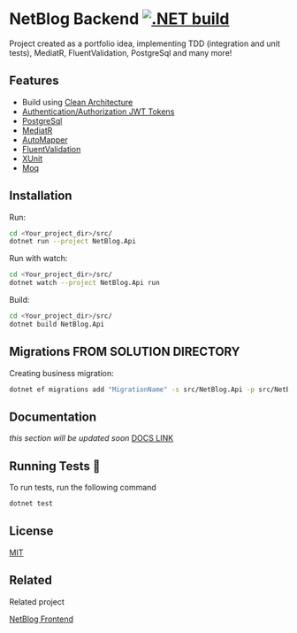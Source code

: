 
# NetBlog Backend [![.NET build](https://github.com/Sh0w3D/NetBlog-backend/actions/workflows/dotnet.yml/badge.svg?branch=Dev)](https://github.com/Sh0w3D/NetBlog-backend/actions/workflows/dotnet.yml)

Project created as a portfolio idea, implementing TDD (integration and unit tests), MediatR, FluentValidation, PostgreSql and many more!

## Features

- Build using [Clean Architecture](https://github.com/jasontaylordev/CleanArchitecture/tree/net6.0)
- [Authentication/Authorization JWT Tokens](https://www.nuget.org/packages/Microsoft.AspNetCore.Authentication.JwtBearer)
- [PostgreSql](https://www.nuget.org/packages/Npgsql.EntityFrameworkCore.PostgreSQL/7.0.3)
- [MediatR](https://www.nuget.org/packages/MediatR)
- [AutoMapper](https://www.nuget.org/packages/AutoMapper)
- [FluentValidation](https://www.nuget.org/packages/FluentValidation)
- [XUnit](https://www.nuget.org/packages/xunit)
- [Moq](https://www.nuget.org/packages/Moq)


## Installation

Run:
```bash
cd <Your_project_dir>/src/
dotnet run --project NetBlog.Api
```
Run with watch:
```bash
cd <Your_project_dir>/src/
dotnet watch --project NetBlog.Api run
```
Build:
```bash
cd <Your_project_dir>/src/
dotnet build NetBlog.Api
```

## Migrations FROM SOLUTION DIRECTORY
Creating business migration:
```bash
dotnet ef migrations add "MigrationName" -s src/NetBlog.Api -p src/NetBlog.Infrastructure --context ApplicationDbContext --output-dir Persistence/Migrations/Business --verbose
```

## Documentation

*this section will be updated soon*
[DOCS LINK](https://github.com/Sh0w3D/NetBlog-backend/wiki/Project-documentation)


## Running Tests 🚀

To run tests, run the following command 

```bash
dotnet test
```
## License

[MIT](https://github.com/Sh0w3D/NetBlog-backend/blob/Dev/LICENSE.md)


## Related

Related project

[NetBlog Frontend](https://github.com/Sh0w3D/NetBlog-frontend)
